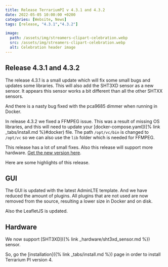 ```yaml
---
title: Release TerrariumPI v 4.3.1 and 4.3.2
date: 2022-05-05 10:00:00 +0200
categories: [Website, News]
tags: [release, "4.3.1","4.3.2"]

image:
  path: /assets/img/streamers-clipart-celebration.webp
  src: /assets/img/streamers-clipart-celebration.webp
  alt: Celebration header image
---
```


## Release 4.3.1 and 4.3.2

The release 4.3.1 is a small update which will fix some small bugs and updates some libraries. This will also add the SHT3XD sensor as a new sensor. It appears this sensor works a bit different than all the other SHTXX sensors.

And there is a nasty bug fixed with the pca9685 dimmer when running in Docker.

In release 4.3.2 we fixed a FFMPEG issue. This was a result of missing OS libraries, and this will need to update your [docker-compose.yaml]({% link _tabs/install.md %}#docker) file. The path `/opt/vc/bin` is changed to `/opt/vc` so we can also use the `lib` folder which is needed for FFMPEG.

This release has a lot of small fixes. Also this release will support more hardware. [Get the new version here](https://github.com/theyosh/TerrariumPI/releases/tag/4.3.2).

Here are some highlights of this release.

## GUI

The GUI is updated with the latest AdminLTE template. And we have reduced the amount of plugins. All plugins that are not used are now removed from the source, resulting a lower size in Docker and on disk.

Also the LeafletJS is updated.

## Hardware

We now support [SHT3XD]({% link _hardware/sht3xd_sensor.md %}) sensor.

So, go the [installation]({% link _tabs/install.md %}) page in order to install Terrarium PI version 4.